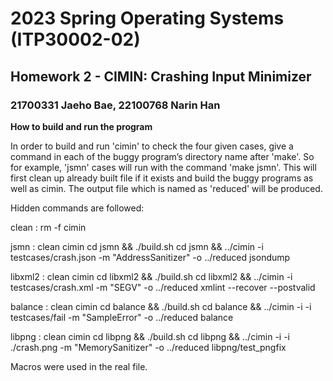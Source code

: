 # 2023 Spring Operating Systems (ITP30002-02)
## Homework 2 - CIMIN: Crashing Input Minimizer
### 21700331 Jaeho Bae, 22100768 Narin Han

**How to build and run the program**

In order to build and run 'cimin' to check the four given cases, give a command in each of the buggy program’s directory name after 'make'. So for example, 'jsmn' cases will run with the command 'make jsmn'. This will first clean up already built file if it exists and build the buggy programs as well as cimin. The output file which is named as 'reduced' will be produced.

Hidden commands are followed:

clean : 
  rm -f cimin
  
jsmn : clean cimin
  cd jsmn && ./build.sh
  cd jsmn && ../cimin -i testcases/crash.json -m "AddressSanitizer" -o ../reduced jsondump   

libxml2 : clean cimin
  cd libxml2 && ./build.sh
  cd libxml2 && ../cimin -i testcases/crash.xml -m "SEGV" -o ../reduced xmlint --recover --postvalid  
  
balance : clean cimin
  cd balance && ./build.sh
  cd balance && ../cimin -i -i testcases/fail -m "SampleError" -o ../reduced balance   
  
libpng : clean cimin
  cd libpng && ./build.sh
  cd libpng && ../cimin -i -i ./crash.png -m "MemorySanitizer" -o ../reduced libpng/test_pngfix   

Macros were used in the real file.
